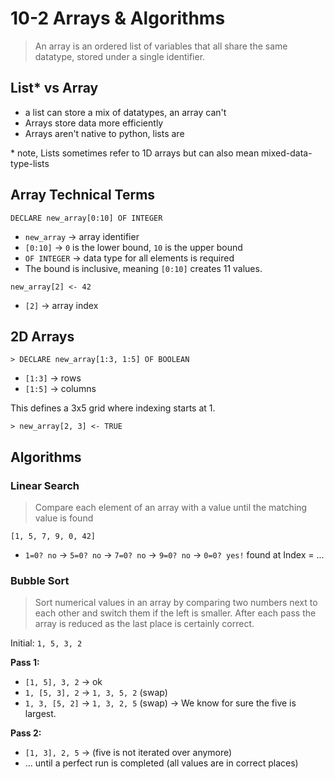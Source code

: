 # 10-2 Arrays & Algorithms

> An array is an ordered list of variables that all share the same datatype, stored under a single identifier.

## List* vs Array
- a list can store a mix of datatypes, an array can't
- Arrays store data more efficiently
- Arrays aren't native to python, lists are

\* note, Lists sometimes refer to 1D arrays but can also mean mixed-data-type-lists

## Array Technical Terms

`DECLARE new_array[0:10] OF INTEGER`
- `new_array` -> array identifier
- `[0:10]` -> `0` is the lower bound, `10` is the upper bound
- `OF INTEGER` -> data type for all elements is required
- The bound is inclusive, meaning `[0:10]` creates 11 values.

`new_array[2] <- 42`
- `[2]` -> array index

## 2D Arrays

`> DECLARE new_array[1:3, 1:5] OF BOOLEAN`
- `[1:3]` -> rows
- `[1:5]` -> columns

This defines a 3x5 grid where indexing starts at 1.

`> new_array[2, 3] <- TRUE`

## Algorithms

### Linear Search
> Compare each element of an array with a value until the matching value is found

`[1, 5, 7, 9, 0, 42]`
- `1=0? no` -> `5=0? no` -> `7=0? no` -> `9=0? no` -> `0=0? yes!` found at Index = ...

### Bubble Sort
> Sort numerical values in an array by comparing two numbers next to each other and switch them if the left is smaller. After each pass the array is reduced as the last place is certainly correct.

Initial: `1, 5, 3, 2`

**Pass 1:**
- `[1, 5], 3, 2` -> ok
- `1, [5, 3], 2` -> `1, 3, 5, 2` (swap)
- `1, 3, [5, 2]` -> `1, 3, 2, 5` (swap) -> We know for sure the five is largest.

**Pass 2:**
- `[1, 3], 2, 5` -> (five is not iterated over anymore)
- ... until a perfect run is completed (all values are in correct places)